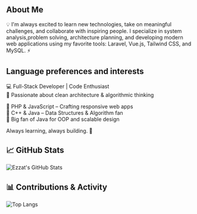 ## About Me
💡 I'm always excited to learn new technologies, take on meaningful challenges, and collaborate with inspiring people. I specialize in system analysis,problem solving, architecture planning, and developing modern web applications using my favorite tools: Laravel, Vue.js, Tailwind CSS, and MySQL. ⚡

## Language preferences and interests  
💻 Full-Stack Developer | Code Enthusiast  
🧠 Passionate about clean architecture & algorithmic thinking  
  
🔹 PHP & JavaScript – Crafting responsive web apps  
🔹 C++ & Java – Data Structures & Algorithm fan  
🔹 Big fan of Java for OOP and scalable design  
  
Always learning, always building. 🚀  

## 📈 GitHub Stats
![Ezzat's GitHub Stats](https://github-readme-stats.vercel.app/api?username=EzzatKhaqan&show_icons=true&theme=radical)

## 📊 Contributions & Activity

![Top Langs](https://github-readme-stats.vercel.app/api/top-langs/?username=EzzatKhaqan&exclude_repo=post-graduate,Vue-Journey,master-program,test,Laravel,cpp-algo-practice-and-template&layout=compact&theme=dark)


<!--

Here are some ideas to get you started:

- 🔭 I’m currently working on ...
- 🌱 I’m currently learning ...
- 👯 I’m looking to collaborate on ...
- 🤔 I’m looking for help with ...
- 💬 Ask me about ...
- 📫 How to reach me: ...
- 😄 Pronouns: ...
- ⚡ Fun fact: ...
-->
